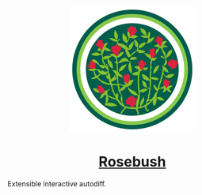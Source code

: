 <p align="center"><img height="256" src="resources/logo.svg" /></p>

<h1 align="center"><a href="https://rosebush-ad.github.io/rosebush/">Rosebush</a></h1>

Extensible interactive autodiff.
